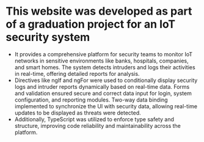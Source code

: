 # This website was developed as part of a graduation project for an IoT security system 

- It provides a comprehensive platform for security teams to monitor IoT networks in sensitive environments like banks, hospitals, companies, and
smart homes. The system detects intruders and logs their activities in real-time, offering detailed reports for analysis.
- Directives like ngIf and ngFor were used to conditionally display security logs and intruder reports dynamically based
on real-time data. Forms and validation ensured secure and correct data input for login, system configuration, and
reporting modules. Two-way data binding implemented to synchronize the UI with security data, allowing real-time
updates to be displayed as threats were detected.
- Additionally, TypeScript was utilized to enforce type safety and structure, improving code reliability and
maintainability across the platform.
